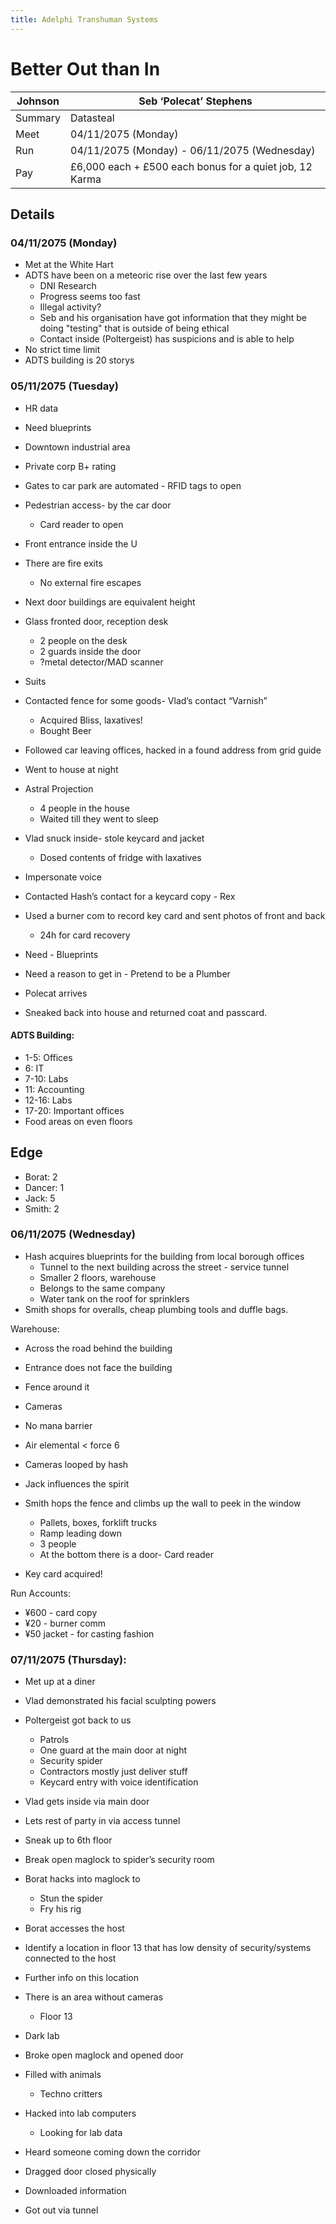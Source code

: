 ```yaml
---
title: Adelphi Transhuman Systems
---
```


# Better Out than In

| Johnson | Seb ‘Polecat’ Stephens                                  |
| ------- | ------------------------------------------------------- |
| Summary | Datasteal                                               |
| Meet    | 04/11/2075 (Monday)                                     |
| Run     | 04/11/2075 (Monday) - 06/11/2075 (Wednesday)            |
| Pay     | £6,000 each + £500 each bonus for a quiet job, 12 Karma |

## Details

### 04/11/2075 (Monday)
- Met at the White Hart
- ADTS have been on a meteoric rise over the last few years
	- DNI Research
	- Progress seems too fast
	- Illegal activity?
	- Seb and his organisation have got information that they might be doing "testing" that is outside of being ethical
	- Contact inside (Poltergeist) has suspicions and is able to help
- No strict time limit
- ADTS building is 20 storys

### 05/11/2075 (Tuesday)
- HR data
- Need blueprints
- Downtown industrial area
- Private corp B+ rating
- Gates to car park are automated - RFID tags to open
- Pedestrian access- by the car door
	- Card reader to open
- Front entrance inside the U
- There are fire exits
	- No external fire escapes
- Next door buildings are equivalent height
- Glass fronted door, reception desk
	- 2 people on the desk
	- 2 guards inside the door
	- ?metal detector/MAD scanner
- Suits

- Contacted fence for some goods- Vlad’s contact “Varnish”
	- Acquired Bliss, laxatives!
	- Bought Beer

- Followed car leaving offices, hacked in a found address from grid guide
- Went to house at night
- Astral Projection
	- 4 people in the house
	- Waited till they went to sleep
- Vlad snuck inside- stole keycard and jacket
	- Dosed contents of fridge with laxatives
- Impersonate voice

- Contacted Hash’s contact for a keycard copy - Rex
- Used a burner com to record key card and sent photos of front and back
	- 24h for card recovery
- Need - Blueprints
- Need a reason to get in - Pretend to be a Plumber
- Polecat arrives
- Sneaked back into house and returned coat and passcard.

#### ADTS Building:
- 1-5: Offices
- 6: IT
- 7-10: Labs
- 11: Accounting
- 12-16: Labs
- 17-20: Important offices
- Food areas on even floors

## Edge
- Borat: 2
- Dancer: 1
- Jack: 5
- Smith: 2

### 06/11/2075 (Wednesday)
- Hash acquires blueprints for the building from local borough offices
	- Tunnel to the next building across the street - service tunnel
	- Smaller 2 floors, warehouse
	- Belongs to the same company
	- Water tank on the roof for sprinklers
- Smith shops for overalls, cheap plumbing tools and duffle bags.

Warehouse:
- Across the road behind the building
- Entrance does not face the building
- Fence around it
- Cameras
- No mana barrier
- Air elemental < force 6

- Cameras looped by hash
- Jack influences the spirit
- Smith hops the fence and climbs up the wall to peek in the window
	- Pallets, boxes, forklift trucks
	- Ramp leading down
	- 3 people
	- At the bottom there is a door- Card reader
- Key card acquired!

Run Accounts:
- ¥600 - card copy
- ¥20 - burner comm
- ¥50 jacket - for casting fashion

### 07/11/2075 (Thursday):
- Met up at a diner
- Vlad demonstrated his facial sculpting powers
- Poltergeist got back to us
	- Patrols
	- One guard at the main door at night
	- Security spider
	- Contractors mostly just deliver stuff
	- Keycard entry with voice identification

- Vlad gets inside via main door
- Lets rest of party in via access tunnel
- Sneak up to 6th floor
- Break open maglock to spider’s security room
- Borat hacks into maglock to
	- Stun the spider
	- Fry his rig
- Borat accesses the host
- Identify a location in floor 13 that has low density of security/systems connected to the host
- Further info on this location
- There is an area without cameras
	- Floor 13
- Dark lab
- Broke open maglock and opened door
- Filled with animals
	- Techno critters
- Hacked into lab computers
	- Looking for lab data
- Heard someone coming down the corridor
- Dragged door closed physically
- Downloaded information
- Got out via tunnel
